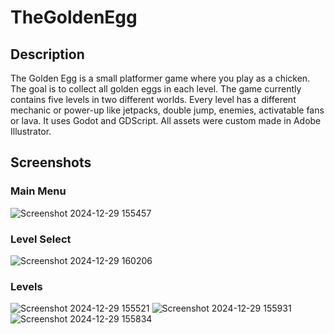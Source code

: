 # TheGoldenEgg
## Description
The Golden Egg is a small platformer game where you play as a chicken. The goal is to collect all golden eggs in each level.
The game currently contains five levels in two different worlds. Every level has a different mechanic or power-up like jetpacks, double jump, enemies, activatable fans or lava.
It uses Godot and GDScript. All assets were custom made in Adobe Illustrator.

## Screenshots
### Main Menu
![Screenshot 2024-12-29 155457](https://github.com/user-attachments/assets/87bc9910-3b27-4ef8-9869-36f3b586dd45)
### Level Select
![Screenshot 2024-12-29 160206](https://github.com/user-attachments/assets/961a186f-2d18-4453-b76b-ed488fb20ab1)
### Levels

![Screenshot 2024-12-29 155521](https://github.com/user-attachments/assets/66cd4733-44eb-4e09-bd4e-752ed7b3e7a8)
![Screenshot 2024-12-29 155931](https://github.com/user-attachments/assets/ee704a21-cb14-4900-874d-236afb69a8f3)
![Screenshot 2024-12-29 155834](https://github.com/user-attachments/assets/ad8ab35e-133e-4548-8a8c-1cce233e3a87)
